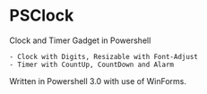 # PSClock 
Clock and Timer Gadget in Powershell

	- Clock with Digits, Resizable with Font-Adjust
	- Timer with CountUp, CountDown and Alarm


Written in Powershell 3.0 with use of WinForms. 
